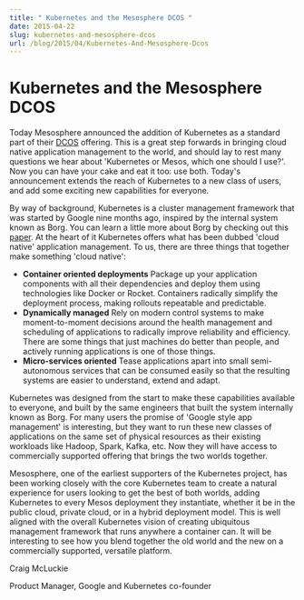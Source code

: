 ```yaml
---
title: " Kubernetes and the Mesosphere DCOS "
date: 2015-04-22
slug: kubernetes-and-mesosphere-dcos
url: /blog/2015/04/Kubernetes-And-Mesosphere-Dcos
---
```


# Kubernetes and the Mesosphere DCOS



Today Mesosphere announced the addition of Kubernetes as a standard part of their [DCOS][1] offering.  This is a great step forwards in bringing cloud native application management to the world, and should lay to rest many questions we hear about 'Kubernetes or Mesos, which one should I use?'.  Now you can have your cake and eat it too:  use both.  Today's announcement extends the reach of Kubernetes to a new class of users, and add some exciting new capabilities for everyone.

By way of background, Kubernetes is a cluster management framework that was started by Google nine months ago, inspired by the internal system known as Borg.  You can learn a little more about Borg by checking out this [paper][2].  At the heart of it Kubernetes offers what has been dubbed 'cloud native' application management.  To us, there are three things that together make something 'cloud native':



* **Container oriented deployments**  Package up your application components with all their dependencies and deploy them using technologies like Docker or Rocket.  Containers radically simplify the deployment process, making rollouts repeatable and predictable.
* **Dynamically managed**  Rely on modern control systems to make moment-to-moment decisions around the health management and scheduling of applications to radically improve reliability and efficiency.  There are some things that just machines do better than people, and actively running applications is one of those things.
* **Micro-services oriented**  Tease applications apart into small semi-autonomous services that can be consumed easily so that the resulting systems are easier to understand, extend and adapt.

Kubernetes was designed from the start to make these capabilities available to everyone, and built by the same engineers that built the system internally known as Borg.  For many users the promise of 'Google style app management' is interesting, but they want to run these new classes of applications on the same set of physical resources as their existing workloads like Hadoop, Spark, Kafka, etc.  Now they will have access to commercially supported offering that brings the two worlds together.

Mesosphere, one of the earliest supporters of the Kubernetes project, has been working closely with the core Kubernetes team to create a natural experience for users looking to get the best of both worlds, adding Kubernetes to every Mesos deployment they instantiate, whether it be in the public cloud, private cloud, or in a hybrid deployment model.  This is well aligned with the overall Kubernetes vision of creating ubiquitous management framework that runs anywhere a container can.  It will be interesting to see how you blend together the old world and the new on a commercially supported, versatile platform.

Craig McLuckie

Product Manager, Google and Kubernetes co-founder

[1]: https://mesosphere.com/product/
[2]: http://research.google.com/pubs/pub43438.html